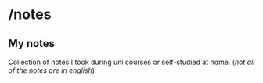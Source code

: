 # /notes
## My notes
Collection of notes I took during uni courses or self-studied at home. (*not all of the notes are in english*) 
